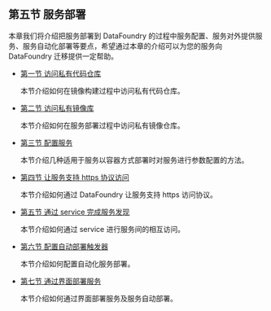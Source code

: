 ## 第五节 服务部署

本章我们将介绍把服务部署到 DataFoundry 的过程中服务配置、服务对外提供服务、服务自动化部署等要点，希望通过本章的介绍可以为您的服务向 DataFoundry 迁移提供一定帮助。   

- [第一节 访问私有代码仓库](Access_Private_Code_Repos.md)

  本节介绍如何在镜像构建过程中访问私有代码仓库。
    
- [第二节 访问私有镜像库](Access_Private_Image_Registry.md)

  本节介绍如何在服务部署过程中访问私有镜像仓库。

- [第三节 配置服务](Config_Service.md)

  本节介绍几种适用于服务以容器方式部署时对服务进行参数配置的方法。
    
- [第四节 让服务支持 https 协议访问](Router_Configuration.md)

  本节介绍如何通过 DataFoundry 让服务支持 https 访问协议。
    
- [第五节 通过 service 完成服务发现](Service_Discovery.md)

  本节介绍如何通过 service 进行服务间的相互访问。

- [第六节 配置自动部署触发器](Config_Deploy_Trigger.md)

  本节介绍如何配置自动化服务部署。

- [第七节 通过界面部署服务](Deploy_GUI.md)

  本节介绍如何通过界面部署服务及服务自动部署。